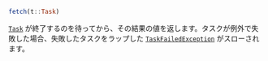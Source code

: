 ```julia
fetch(t::Task)
```

[`Task`](@ref) が終了するのを待ってから、その結果の値を返します。タスクが例外で失敗した場合、失敗したタスクをラップした [`TaskFailedException`](@ref) がスローされます。
